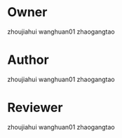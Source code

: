 # Owner
zhoujiahui
wanghuan01
zhaogangtao

# Author
zhoujiahui
wanghuan01
zhaogangtao

# Reviewer
zhoujiahui
wanghuan01
zhaogangtao
